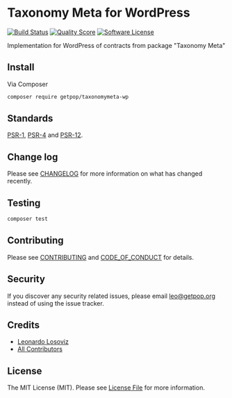 # Taxonomy Meta for WordPress

[![Build Status][ico-travis]][link-travis]
[![Quality Score][ico-code-quality]][link-code-quality]
[![Software License][ico-license]](LICENSE.md)

<!--
[![Latest Version on Packagist][ico-version]][link-packagist]
[![Coverage Status][ico-scrutinizer]][link-scrutinizer]
[![Total Downloads][ico-downloads]][link-downloads]
-->

Implementation for WordPress of contracts from package "Taxonomy Meta"

## Install

Via Composer

``` bash
composer require getpop/taxonomymeta-wp
```

<!--
## Usage

``` php
```
-->

## Standards

[PSR-1](https://www.php-fig.org/psr/psr-1), [PSR-4](https://www.php-fig.org/psr/psr-4) and [PSR-12](https://www.php-fig.org/psr/psr-12).

## Change log

Please see [CHANGELOG](CHANGELOG.md) for more information on what has changed recently.

## Testing

``` bash
composer test
```

## Contributing

Please see [CONTRIBUTING](CONTRIBUTING.md) and [CODE_OF_CONDUCT](CODE_OF_CONDUCT.md) for details.

## Security

If you discover any security related issues, please email leo@getpop.org instead of using the issue tracker.

## Credits

- [Leonardo Losoviz][link-author]
- [All Contributors][link-contributors]

## License

The MIT License (MIT). Please see [License File](LICENSE.md) for more information.

[ico-version]: https://img.shields.io/packagist/v/getpop/taxonomymeta-wp.svg?style=flat-square
[ico-license]: https://img.shields.io/badge/license-MIT-brightgreen.svg?style=flat-square
[ico-travis]: https://img.shields.io/travis/getpop/taxonomymeta-wp/master.svg?style=flat-square
[ico-scrutinizer]: https://img.shields.io/scrutinizer/coverage/g/getpop/taxonomymeta-wp.svg?style=flat-square
[ico-code-quality]: https://img.shields.io/scrutinizer/g/getpop/taxonomymeta-wp.svg?style=flat-square
[ico-downloads]: https://img.shields.io/packagist/dt/getpop/taxonomymeta-wp.svg?style=flat-square

[link-packagist]: https://packagist.org/packages/getpop/taxonomymeta-wp
[link-travis]: https://travis-ci.org/getpop/taxonomymeta-wp
[link-scrutinizer]: https://scrutinizer-ci.com/g/getpop/taxonomymeta-wp/code-structure
[link-code-quality]: https://scrutinizer-ci.com/g/getpop/taxonomymeta-wp
[link-downloads]: https://packagist.org/packages/getpop/taxonomymeta-wp
[link-author]: https://github.com/leoloso
[link-contributors]: ../../contributors
